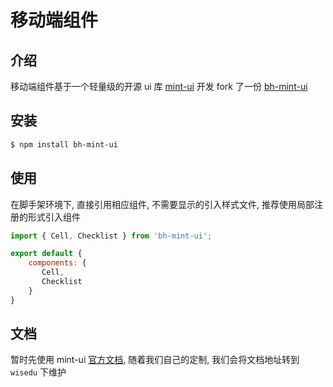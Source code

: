# 移动端组件

## 介绍

移动端组件基于一个轻量级的开源 ui 库 [mint-ui](https://github.com/ElemeFE/mint-ui/) 开发 fork 了一份 [bh-mint-ui](https://github.com/wisedu/bh-mint-ui)

## 安装

```bash
$ npm install bh-mint-ui
```

## 使用

在脚手架环境下, 直接引用相应组件, 不需要显示的引入样式文件, 推荐使用局部注册的形式引入组件

```JavaScript
import { Cell, Checklist } from 'bh-mint-ui';

export default {
    components: {
       Cell,
       Checklist
    }
}
```

## 文档

暂时先使用 mint-ui [官方文档](http://mint-ui.github.io/#!/zh-cn), 随着我们自己的定制, 我们会将文档地址转到 `wisedu` 下维护
